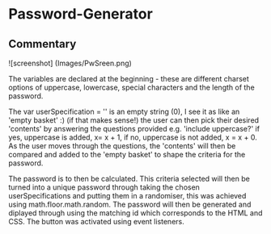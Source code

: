 # Password-Generator

## Commentary 

![screenshot] (Images/PwSreen.png)

The variables are declared at the beginning - these are different charset options of uppercase, lowercase, special characters and the length of the password. 

The var userSpecification = '' is an empty string (0), I see it as like an 'empty basket' :) (if that makes sense!) the user can then pick their desired 'contents' by answering the questions provided e.g. 'include uppercase?' if yes, uppercase is added, x= x + 1, if no, uppercase is not added, x = x + 0. As the user moves through the questions, the 'contents' will then be compared and added to the 'empty basket' to shape the criteria for the password. 

The password is to then be calculated. This criteria selected will then be turned into a unique password through taking the chosen userSpecifications and putting them in a randomiser, this was achieved using math.floor.math.random. The password will then be generated and diplayed through using the matching id which corresponds to the HTML and CSS.  The button was activated using event listeners.

